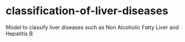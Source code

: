 # classification-of-liver-diseases
Model to classify liver diseases such as Non Alcoholic Fatty Liver and Hepatitis B
